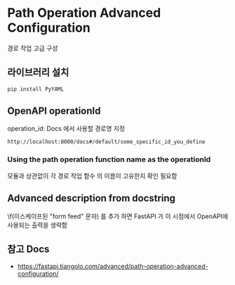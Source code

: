 # Path Operation Advanced Configuration

경로 작업 고급 구성


## 라이브러리 설치

```bash
pip install PyYAML
```


## OpenAPI operationId

operation_id: Docs 에서 사용할 경로명 지정

```
http://localhost:8000/docs#/default/some_specific_id_you_define
```


### Using the path operation function name as the operationId

모듈과 상관없이 각 경로 작업 함수 의 이름이 고유한지 확인 필요함


## Advanced description from docstring

\f(이스케이프된 "form feed" 문자) 를 추가 하면 FastAPI 가 이 시점에서 OpenAPI에 사용되는 출력을 생략함


## 참고 Docs

- https://fastapi.tiangolo.com/advanced/path-operation-advanced-configuration/
